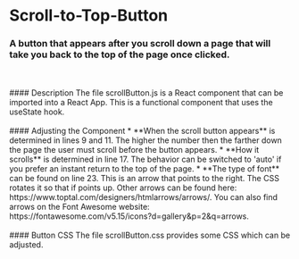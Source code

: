 # Scroll-to-Top-Button
### A button that appears after you scroll down a page that will take you back to the top of the page once clicked.
<br>
<br>
#### Description
The file scrollButton.js is a React component that can be imported into a React App. This is a functional component that uses the useState hook. 
<br>
<br>    
#### Adjusting the Component
* **When the scroll button appears** is determined in lines 9 and 11. The higher the number then the farther down the page the user must scroll before the button appears.
* **How it scrolls** is determined in line 17. The behavior can be switched to 'auto' if you prefer an instant return to the top of the page.
* **The type of font** can be found on line 23. This is an arrow that points to the right. The CSS rotates it so that if points up. Other arrows can be found here: https://www.toptal.com/designers/htmlarrows/arrows/. You can also find arrows on the Font Awesome website: https://fontawesome.com/v5.15/icons?d=gallery&p=2&q=arrows.
<br>
<br>
#### Button CSS
The file scrollButton.css provides some CSS which can be adjusted.

